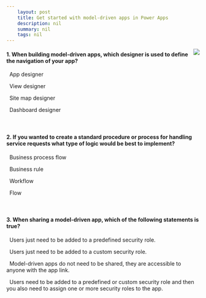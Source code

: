 ```yaml
---
    layout: post
    title: Get started with model-driven apps in Power Apps  
    description: nil
    summary: nil
    tags: nil
---
```



 <a target="_blank" href="https://docs.microsoft.com/en-us/learn/modules/get-started-with-model-driven-apps-in-powerapps/6-knowledge-check/"><i class="fas fa-external-link-alt"></i> </a>
 <img align="right" src="https://docs.microsoft.com/en-us/learn/achievements/get-started-with-model-driven-apps-in-powerapps.svg">
####  1. When building model-driven apps, which designer is used to define the navigation of your app?


<i class='far fa-square'></i> &nbsp;&nbsp;App designer

<i class='far fa-square'></i> &nbsp;&nbsp;View designer

<i class='fas fa-check-square' style='color: Dodgerblue;'></i> &nbsp;&nbsp;Site map designer

<i class='far fa-square'></i> &nbsp;&nbsp;Dashboard designer
<br />
<br />
<br />

####  2. If you wanted to create a standard procedure or process for handling service requests what type of logic would be best to implement?


<i class='fas fa-check-square' style='color: Dodgerblue;'></i> &nbsp;&nbsp;Business process flow

<i class='far fa-square'></i> &nbsp;&nbsp;Business rule

<i class='far fa-square'></i> &nbsp;&nbsp;Workflow

<i class='far fa-square'></i> &nbsp;&nbsp;Flow
<br />
<br />
<br />

####  3. When sharing a model-driven app, which of the following statements is true?


<i class='far fa-square'></i> &nbsp;&nbsp;Users just need to be added to a predefined security role.

<i class='far fa-square'></i> &nbsp;&nbsp;Users just need to be added to a custom security role.

<i class='far fa-square'></i> &nbsp;&nbsp;Model-driven apps do not need to be shared, they are accessible to anyone with the app link.

<i class='fas fa-check-square' style='color: Dodgerblue;'></i> &nbsp;&nbsp;Users need to be added to a predefined or custom security role and then you also need to assign one or more security roles to the app.
<br />
<br />
<br />
